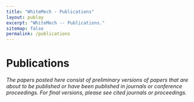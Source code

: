 ```yaml
---
title: "WhiteMech - Publications"
layout: publay
excerpt: "WhiteMech -- Publications."
sitemap: false
permalink: /publications
---
```


# Publications

*The papers posted here consist of preliminary versions of papers that are about to be published or have been published in journals or conference proceedings. For final versions, please see cited journals or proceedings.*

<script src="https://bibbase.org/show?bib=https%3A%2F%2Fraw.githubusercontent.com%2Fwhitemech%2Fwhitemech.github.io%2Fmaster%2Fpublications.bib&theme=default&owner=none&jsonp=1"></script>
